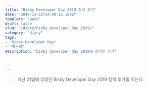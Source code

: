 ```yaml
---
title: "Bixby Developer Day 2019 참석 후기"
date: "2019-11-22T14:00:15.169Z"
template: "post"
draft: false
slug: "/diary/bixby_developer_day_2019/"
category: "diary"
tags:
- "Bixby Developer Day"
- "빅스비"
description: "bixby developer day 2019에 참석한 후기"



---
```


> 지난 21일에 있었던 Bixby Developer Day 2019 참석 후기를 적는다.



